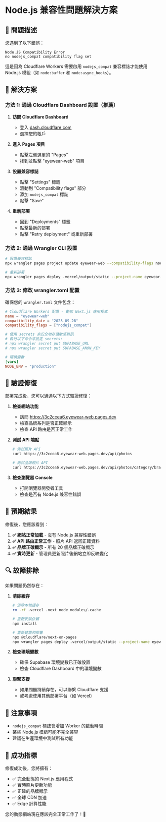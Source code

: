 # Node.js 兼容性問題解決方案

## 🚨 問題描述

您遇到了以下錯誤：

```
Node.JS Compatibility Error
no nodejs_compat compatibility flag set
```

這是因為 Cloudflare Workers 需要啟用 `nodejs_compat` 兼容標誌才能使用 Node.js 模組（如 `node:buffer` 和 `node:async_hooks`）。

## 🔧 解決方案

### 方法 1: 通過 Cloudflare Dashboard 設置（推薦）

1. **訪問 Cloudflare Dashboard**

   - 登入 [dash.cloudflare.com](https://dash.cloudflare.com)
   - 選擇您的帳戶

2. **進入 Pages 項目**

   - 點擊左側選單的 "Pages"
   - 找到並點擊 "eyewear-web" 項目

3. **設置兼容標誌**

   - 點擊 "Settings" 標籤
   - 滾動到 "Compatibility flags" 部分
   - 添加 `nodejs_compat` 標誌
   - 點擊 "Save"

4. **重新部署**
   - 回到 "Deployments" 標籤
   - 點擊最新的部署
   - 點擊 "Retry deployment" 或重新部署

### 方法 2: 通過 Wrangler CLI 設置

```bash
# 設置兼容標誌
npx wrangler pages project update eyewear-web --compatibility-flags nodejs_compat

# 重新部署
npx wrangler pages deploy .vercel/output/static --project-name eyewear-web
```

### 方法 3: 修改 wrangler.toml 配置

確保您的 `wrangler.toml` 文件包含：

```toml
# Cloudflare Workers 配置 - 動態 Next.js 應用程式
name = "eyewear-web"
compatibility_date = "2023-09-28"
compatibility_flags = ["nodejs_compat"]

# 使用 secrets 來安全地存儲敏感資訊
# 執行以下命令來設定 secrets:
# npx wrangler secret put SUPABASE_URL
# npx wrangler secret put SUPABASE_ANON_KEY

# 環境變數
[vars]
NODE_ENV = "production"
```

## 🎯 驗證修復

部署完成後，您可以通過以下方式驗證修復：

1. **檢查網站功能**

   - 訪問 https://3c2ccea6.eyewear-web.pages.dev
   - 檢查品牌系列是否正確顯示
   - 檢查 API 路由是否正常工作

2. **測試 API 端點**

   ```bash
   # 測試照片 API
   curl https://3c2ccea6.eyewear-web.pages.dev/api/photos

   # 測試品牌照片 API
   curl https://3c2ccea6.eyewear-web.pages.dev/api/photos/category/brand_logo
   ```

3. **檢查瀏覽器 Console**
   - 打開瀏覽器開發者工具
   - 檢查是否有 Node.js 兼容性錯誤

## 🚀 預期結果

修復後，您應該看到：

1. **✅ 網站正常加載** - 沒有 Node.js 兼容性錯誤
2. **✅ API 路由正常工作** - 照片 API 返回正確資料
3. **✅ 品牌正確顯示** - 所有 20 個品牌正確顯示
4. **✅ 實時更新** - 管理員更新照片後網站立即反映變化

## 🔍 故障排除

如果問題仍然存在：

1. **清除緩存**

   ```bash
   # 清除本地緩存
   rm -rf .vercel .next node_modules/.cache

   # 重新安裝依賴
   npm install

   # 重新建置和部署
   npx @cloudflare/next-on-pages
   npx wrangler pages deploy .vercel/output/static --project-name eyewear-web
   ```

2. **檢查環境變數**

   - 確保 Supabase 環境變數已正確設置
   - 檢查 Cloudflare Dashboard 中的環境變數

3. **聯繫支援**
   - 如果問題持續存在，可以聯繫 Cloudflare 支援
   - 或考慮使用其他部署平台（如 Vercel）

## 📝 注意事項

- `nodejs_compat` 標誌會增加 Worker 的啟動時間
- 某些 Node.js 模組可能不完全兼容
- 建議在生產環境中測試所有功能

## 🎉 成功指標

修復成功後，您將擁有：

- ✅ 完全動態的 Next.js 應用程式
- ✅ 實時照片更新功能
- ✅ 正確的品牌顯示
- ✅ 全球 CDN 加速
- ✅ Edge 計算性能

您的動態網站現在應該完全正常工作了！🎉
